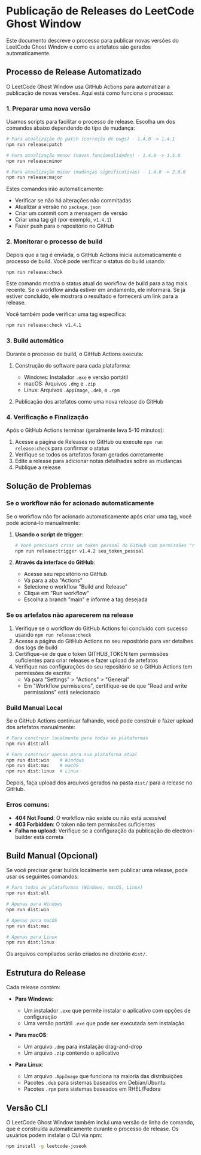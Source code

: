 # Publicação de Releases do LeetCode Ghost Window

Este documento descreve o processo para publicar novas versões do LeetCode Ghost Window e como os artefatos são gerados automaticamente.

## Processo de Release Automatizado

O LeetCode Ghost Window usa GitHub Actions para automatizar a publicação de novas versões. Aqui está como funciona o processo:

### 1. Preparar uma nova versão

Usamos scripts para facilitar o processo de release. Escolha um dos comandos abaixo dependendo do tipo de mudança:

```bash
# Para atualização de patch (correção de bugs) - 1.4.0 -> 1.4.1
npm run release:patch

# Para atualização menor (novas funcionalidades) - 1.4.0 -> 1.5.0
npm run release:minor

# Para atualização maior (mudanças significativas) - 1.4.0 -> 2.0.0
npm run release:major
```

Estes comandos irão automaticamente:
- Verificar se não há alterações não commitadas
- Atualizar a versão no `package.json`
- Criar um commit com a mensagem de versão
- Criar uma tag git (por exemplo, `v1.4.1`)
- Fazer push para o repositório no GitHub

### 2. Monitorar o processo de build

Depois que a tag é enviada, o GitHub Actions inicia automaticamente o processo de build. Você pode verificar o status do build usando:

```bash
npm run release:check
```

Este comando mostra o status atual do workflow de build para a tag mais recente. Se o workflow ainda estiver em andamento, ele informará. Se já estiver concluído, ele mostrará o resultado e fornecerá um link para a release.

Você também pode verificar uma tag específica:

```bash
npm run release:check v1.4.1
```

### 3. Build automático

Durante o processo de build, o GitHub Actions executa:

1. Construção do software para cada plataforma:
   - Windows: Instalador `.exe` e versão portátil
   - macOS: Arquivos `.dmg` e `.zip`
   - Linux: Arquivos `.AppImage`, `.deb`, e `.rpm`

2. Publicação dos artefatos como uma nova release do GitHub

### 4. Verificação e Finalização

Após o GitHub Actions terminar (geralmente leva 5-10 minutos):

1. Acesse a página de Releases no GitHub ou execute `npm run release:check` para confirmar o status
2. Verifique se todos os artefatos foram gerados corretamente
3. Edite a release para adicionar notas detalhadas sobre as mudanças
4. Publique a release

## Solução de Problemas

### Se o workflow não for acionado automaticamente

Se o workflow não for acionado automaticamente após criar uma tag, você pode acioná-lo manualmente:

1. **Usando o script de trigger**:
   ```bash
   # Você precisará criar um token pessoal do GitHub com permissões "repo" e "workflow"
   npm run release:trigger v1.4.2 seu_token_pessoal
   ```

2. **Através da interface do GitHub**:
   - Acesse seu repositório no GitHub
   - Vá para a aba "Actions"
   - Selecione o workflow "Build and Release"
   - Clique em "Run workflow"
   - Escolha a branch "main" e informe a tag desejada

### Se os artefatos não aparecerem na release

1. Verifique se o workflow do GitHub Actions foi concluído com sucesso usando `npm run release:check`
2. Acesse a página do GitHub Actions no seu repositório para ver detalhes dos logs de build
3. Certifique-se de que o token GITHUB_TOKEN tem permissões suficientes para criar releases e fazer upload de artefatos
4. Verifique nas configurações do seu repositório se o GitHub Actions tem permissões de escrita:
   - Vá para "Settings" > "Actions" > "General" 
   - Em "Workflow permissions", certifique-se de que "Read and write permissions" está selecionado

### Build Manual Local

Se o GitHub Actions continuar falhando, você pode construir e fazer upload dos artefatos manualmente:

```bash
# Para construir localmente para todas as plataformas
npm run dist:all

# Para construir apenas para sua plataforma atual
npm run dist:win    # Windows
npm run dist:mac    # macOS
npm run dist:linux  # Linux
```

Depois, faça upload dos arquivos gerados na pasta `dist/` para a release no GitHub.

### Erros comuns:

- **404 Not Found**: O workflow não existe ou não está acessível
- **403 Forbidden**: O token não tem permissões suficientes
- **Falha no upload**: Verifique se a configuração da publicação do electron-builder está correta

## Build Manual (Opcional)

Se você precisar gerar builds localmente sem publicar uma release, pode usar os seguintes comandos:

```bash
# Para todas as plataformas (Windows, macOS, Linux)
npm run dist:all

# Apenas para Windows
npm run dist:win

# Apenas para macOS
npm run dist:mac

# Apenas para Linux
npm run dist:linux
```

Os arquivos compilados serão criados no diretório `dist/`.

## Estrutura do Release

Cada release contém:

- **Para Windows**:
  - Um instalador `.exe` que permite instalar o aplicativo com opções de configuração
  - Uma versão portátil `.exe` que pode ser executada sem instalação

- **Para macOS**:
  - Um arquivo `.dmg` para instalação drag-and-drop
  - Um arquivo `.zip` contendo o aplicativo

- **Para Linux**:
  - Um arquivo `.AppImage` que funciona na maioria das distribuições
  - Pacotes `.deb` para sistemas baseados em Debian/Ubuntu
  - Pacotes `.rpm` para sistemas baseados em RHEL/Fedora

## Versão CLI

O LeetCode Ghost Window também inclui uma versão de linha de comando, que é construída automaticamente durante o processo de release. Os usuários podem instalar o CLI via npm:

```bash
npm install -g leetcode-joseok
``` 